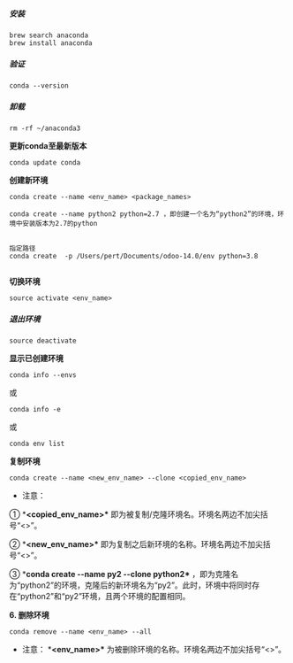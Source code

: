 ##### 安装

```
brew search anaconda
brew install anaconda
```

##### 验证

```
conda --version
```

##### 卸载

```
rm -rf ~/anaconda3
```

**更新conda至最新版本**

```text
conda update conda
```

**创建新环境**

```text
conda create --name <env_name> <package_names>

conda create --name python2 python=2.7 ，即创建一个名为“python2”的环境，环境中安装版本为2.7的python


指定路径
conda create  -p /Users/pert/Documents/odoo-14.0/env python=3.8


```

**切换环境**

```text
source activate <env_name>
```

##### 退出环境

```
source deactivate
```

**显示已创建环境**

```text
conda info --envs
```

或

```text
conda info -e
```

或

```text
conda env list
```



**复制环境**

```text
conda create --name <new_env_name> --clone <copied_env_name>
```



- 注意：

① ***<copied_env_name>\*** 即为被复制/克隆环境名。环境名两边不加尖括号“<>”。

② ***<new_env_name>\*** 即为复制之后新环境的名称。环境名两边不加尖括号“<>”。

③ ***conda create --name py2 --clone python2\*** ，即为克隆名为“python2”的环境，克隆后的新环境名为“py2”。此时，环境中将同时存在“python2”和“py2”环境，且两个环境的配置相同。



**6. 删除环境**

```text
conda remove --name <env_name> --all
```

- 注意： ***<env_name>\*** 为被删除环境的名称。环境名两边不加尖括号“<>”。
